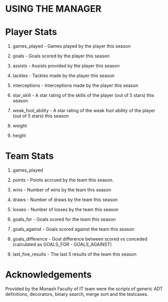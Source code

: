 # USING THE MANAGER

# Player Stats
1. games_played - Games played by the player this season

2. goals - Goals scored by the player this season

3. assists - Assists provided by the player this season

4. tackles - Tackles made by the player this season

5. interceptions - Interceptions made by the player this season

6. star_skill - A star rating of the skills of the player (out of 5 stars) this season

7. weak_foot_ability - A star rating of the weak foot ability of the player (out of 5 stars) this season

8. weight

9. height

# Team Stats
1. games_played

2. points - Points accrued by the team this season.

3. wins - Number of wins by the team this season

4. draws - Number of draws by the team this season

5. losses - Number of losses by the team this season

6. goals_for - Goals scored for the team this season

7. goals_against - Goals scored against the team this season

8. goals_difference - Goal difference between scored vs conceded (calculated as GOALS_FOR - GOALS_AGAINST)

9. last_five_results - The last 5 results of the team this season

# Acknowledgements
Provided by the Monash Faculty of IT team were the scripts of generic ADT definitions, decorators, binary search, merge sort and the testcases.
